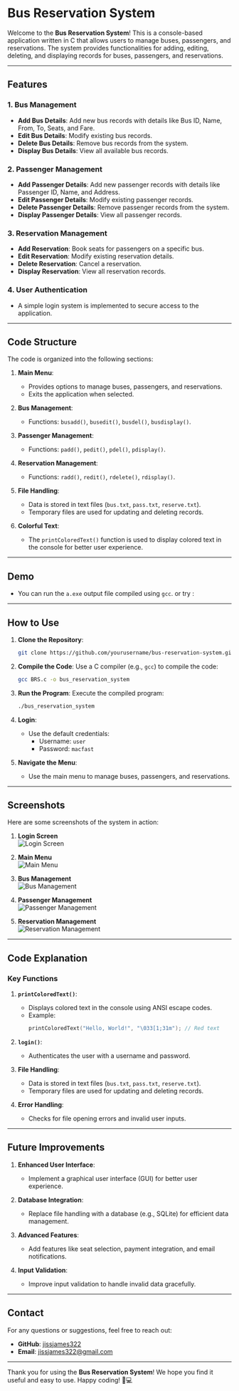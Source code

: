 # Bus Reservation System

Welcome to the **Bus Reservation System**! This is a console-based application written in C that allows users to manage buses, passengers, and reservations. The system provides functionalities for adding, editing, deleting, and displaying records for buses, passengers, and reservations.

---

## Features

### 1. **Bus Management**
   - **Add Bus Details**: Add new bus records with details like Bus ID, Name, From, To, Seats, and Fare.
   - **Edit Bus Details**: Modify existing bus records.
   - **Delete Bus Details**: Remove bus records from the system.
   - **Display Bus Details**: View all available bus records.

### 2. **Passenger Management**
   - **Add Passenger Details**: Add new passenger records with details like Passenger ID, Name, and Address.
   - **Edit Passenger Details**: Modify existing passenger records.
   - **Delete Passenger Details**: Remove passenger records from the system.
   - **Display Passenger Details**: View all passenger records.

### 3. **Reservation Management**
   - **Add Reservation**: Book seats for passengers on a specific bus.
   - **Edit Reservation**: Modify existing reservation details.
   - **Delete Reservation**: Cancel a reservation.
   - **Display Reservation**: View all reservation records.

### 4. **User Authentication**
   - A simple login system is implemented to secure access to the application.

---

## Code Structure

The code is organized into the following sections:

1. **Main Menu**:
   - Provides options to manage buses, passengers, and reservations.
   - Exits the application when selected.

2. **Bus Management**:
   - Functions: `busadd()`, `busedit()`, `busdel()`, `busdisplay()`.

3. **Passenger Management**:
   - Functions: `padd()`, `pedit()`, `pdel()`, `pdisplay()`.

4. **Reservation Management**:
   - Functions: `radd()`, `redit()`, `rdelete()`, `rdisplay()`.

5. **File Handling**:
   - Data is stored in text files (`bus.txt`, `pass.txt`, `reserve.txt`).
   - Temporary files are used for updating and deleting records.

6. **Colorful Text**:
   - The `printColoredText()` function is used to display colored text in the console for better user experience.

---

## Demo

- You can run the `a.exe` output file compiled using `gcc`.
  or
try :

---


## How to Use

1. **Clone the Repository**:
   ```bash
   git clone https://github.com/yourusername/bus-reservation-system.git
   ```

2. **Compile the Code**:
   Use a C compiler (e.g., `gcc`) to compile the code:
   ```bash
   gcc BRS.c -o bus_reservation_system
   ```

3. **Run the Program**:
   Execute the compiled program:
   ```bash
   ./bus_reservation_system
   ```

4. **Login**:
   - Use the default credentials:
     - Username: `user`
     - Password: `macfast`

5. **Navigate the Menu**:
   - Use the main menu to manage buses, passengers, and reservations.

---

## Screenshots

Here are some screenshots of the system in action:

1. **Login Screen**  
   ![Login Screen](Screenshot's/Login.jpg)

2. **Main Menu**  
   ![Main Menu](Screenshot's/Menu.jpg)

3. **Bus Management**  
   ![Bus Management](Screenshot's/Bus.jpg)

4. **Passenger Management**  
   ![Passenger Management](Screenshot's/Padd.jpg)

5. **Reservation Management**  
   ![Reservation Management](Screenshot's/Reserve1.jpg)

---

## Code Explanation

### Key Functions

1. **`printColoredText()`**:
   - Displays colored text in the console using ANSI escape codes.
   - Example:
     ```c
     printColoredText("Hello, World!", "\033[1;31m"); // Red text
     ```

2. **`login()`**:
   - Authenticates the user with a username and password.

3. **File Handling**:
   - Data is stored in text files (`bus.txt`, `pass.txt`, `reserve.txt`).
   - Temporary files are used for updating and deleting records.

4. **Error Handling**:
   - Checks for file opening errors and invalid user inputs.

---

## Future Improvements

1. **Enhanced User Interface**:
   - Implement a graphical user interface (GUI) for better user experience.

2. **Database Integration**:
   - Replace file handling with a database (e.g., SQLite) for efficient data management.

3. **Advanced Features**:
   - Add features like seat selection, payment integration, and email notifications.

4. **Input Validation**:
   - Improve input validation to handle invalid data gracefully.



---

## Contact

For any questions or suggestions, feel free to reach out:

- **GitHub**: [jissjames322](https://github.com/jissjames322)
- **Email**: jissjames322@gmail.com

---

Thank you for using the **Bus Reservation System**! We hope you find it useful and easy to use. Happy coding! 🚌💻
